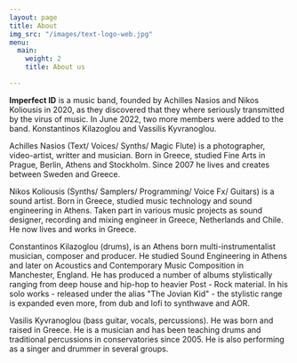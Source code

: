 ```yaml
---
layout: page
title: About
img_src: "/images/text-logo-web.jpg"
menu:
  main:
    weight: 2
    title: About us

---
```

**Imperfect ID** is a music band, founded by Achilles Nasios and Nikos Koliousis in 2020, as they discovered that they where seriously transmitted by the virus of music. In June 2022, two more members were added to the band. Konstantinos Kilazoglou and Vassilis Kyvranoglou.

Achilles Nasios (Text/ Voices/ Synths/ Magic Flute) is a photographer, video-artist, writter and musician. Born in Greece, studied Fine Arts in Prague, Berlin, Athens and Stockholm. Since 2007 he lives and creates between Sweden and Greece.

Nikos Koliousis (Synths/ Samplers/ Programming/ Voice Fx/ Guitars) is a sound artist. Born in Greece, studied music technology and sound engineering in Athens. Taken part in various music projects as sound designer, recording and mixing engineer in Greece, Netherlands and Chile. He now lives and works in Greece.

Constantinos Kilazoglou (drums), is an Athens born multi-instrumentalist musician, composer and producer. He studied Sound Engineering in Athens and later on Acoustics and Contemporary Music Composition in Manchester, England. He has produced a number of albums stylistically ranging from deep house and hip-hop to heavier Post - Rock material. In his solo works - released under the alias "The Jovian Kid" - the stylistic range is expanded even more, from dub and lofi to synthwave and AOR.

Vasilis Kyvranoglou (bass guitar, vocals, percussions). He was born and raised in Greece. He is a musician and has been teaching drums and traditional percussions in conservatories since 2005. He is also performing as a singer and drummer in several groups.